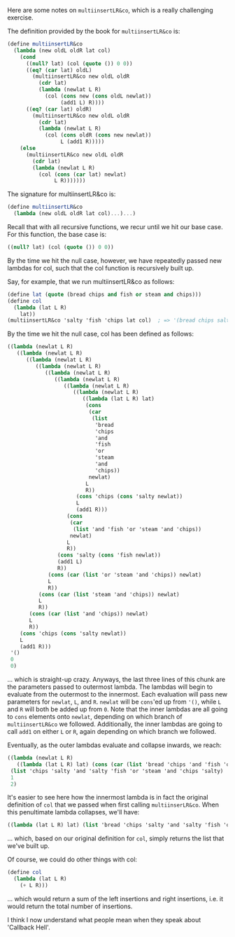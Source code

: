 Here are some notes on `multiinsertLR&co`, which is a really challenging exercise.

The definition provided by the book for `multiinsertLR&co` is:
```scheme
(define multiinsertLR&co
  (lambda (new oldL oldR lat col)
    (cond
      ((null? lat) (col (quote ()) 0 0))
      ((eq? (car lat) oldL)
        (multiinsertLR&co new oldL oldR
          (cdr lat)
          (lambda (newlat L R)
            (col (cons new (cons oldL newlat))
                 (add1 L) R))))
      ((eq? (car lat) oldR)
        (multiinsertLR&co new oldL oldR
          (cdr lat)
          (lambda (newlat L R)
            (col (cons oldR (cons new newlat))
                 L (add1 R)))))
    (else
      (multiinsertLR&co new oldL oldR
        (cdr lat)
        (lambda (newlat L R)
          (col (cons (car lat) newlat)
               L R)))))))
```




The signature for multiinsertLR&co is:

```scheme
(define multiinsertLR&co
  (lambda (new oldL oldR lat col)...)...)
```

Recall that with all recursive functions, we recur until we hit our base case.
For this function, the base case is:

```scheme
((null? lat) (col (quote ()) 0 0))
```

By the time we hit the null case, however, we have  repeatedly passed new lambdas
for col, such that the col function is recursively built up.


Say, for example, that we run multiinsertLR&co as follows:

```scheme
(define lat (quote (bread chips and fish or steam and chips)))
(define col
  (lambda (lat L R)
    lat))
(multiinsertLR&co 'salty 'fish 'chips lat col)  ; => '(bread chips salty and salty fish or steam and chips salty)
```


By the time we hit the null case, col has been defined as follows:

```scheme
((lambda (newlat L R)
   ((lambda (newlat L R)
      ((lambda (newlat L R)
         ((lambda (newlat L R)
            ((lambda (newlat L R)
               ((lambda (newlat L R)
                  ((lambda (newlat L R)
                     ((lambda (newlat L R)
                        ((lambda (lat L R) lat)
                         (cons
                          (car
                           (list
                            'bread
                            'chips
                            'and
                            'fish
                            'or
                            'steam
                            'and
                            'chips))
                          newlat)
                         L
                         R))
                      (cons 'chips (cons 'salty newlat))
                      L
                      (add1 R)))
                   (cons
                    (car
                     (list 'and 'fish 'or 'steam 'and 'chips))
                    newlat)
                   L
                   R))
                (cons 'salty (cons 'fish newlat))
                (add1 L)
                R))
             (cons (car (list 'or 'steam 'and 'chips)) newlat)
             L
             R))
          (cons (car (list 'steam 'and 'chips)) newlat)
          L
          R))
       (cons (car (list 'and 'chips)) newlat)
       L
       R))
    (cons 'chips (cons 'salty newlat))
    L
    (add1 R)))
 '()
 0
 0)
```

... which is straight-up crazy. Anyways, the last three lines of this chunk are the parameters passed to outermost lambda.
The lambdas will begin to evaluate from the outermost to the innermost. Each evaluation will pass new parameters for `newlat`, `L`, and `R`. `newlat` will be `cons`'ed up from `'()`, while `L` and `R` will both be added up from `0`. Note that the inner lambdas are all going to `cons` elements onto `newlat`, depending on which branch of `multiinsertLR&co` we followed. Additionally, the inner lambdas are going to call `add1` on either `L` or `R`, again depending on which branch we followed. 

Eventually, as the outer lambdas evaluate and collapse inwards, we reach:

```scheme
((lambda (newlat L R)
   ((lambda (lat L R) lat) (cons (car (list 'bread 'chips 'and 'fish 'or 'steam 'and 'chips)) newlat) L R))
 (list 'chips 'salty 'and 'salty 'fish 'or 'steam 'and 'chips 'salty)
 1
 2)
```

It's easier to see here how the innermost lambda is in fact the original definition of `col` that we passed when first calling `multiinserLR&co`. When this penultimate lambda collapses, we'll have:

```scheme
((lambda (lat L R) lat) (list 'bread 'chips 'salty 'and 'salty 'fish 'or 'steam 'and 'chips 'salty) 1 2)
```
... which, based on our original definition for `col`, simply returns the list that we've built up. 

Of course, we could do other things with col:

```scheme
(define col
  (lambda (lat L R)
    (+ L R)))
```
... which would return a sum of the left insertions and right insertions, i.e. it would return the total number of insertions. 

I think I now understand what people mean when they speak about 'Callback Hell'.
